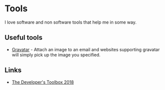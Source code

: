 # Tools
I love software and non software tools that help me in some way.

## Useful tools
- [Gravatar](https://en.gravatar.com/) - Attach an image to an email and websites supporting gravatar will simply pick up the image you specified.

## Links
- [The Developer's Toolbox 2018](https://medium.com/mobile-quality/the-developers-toolbox-daaaa875081e)
